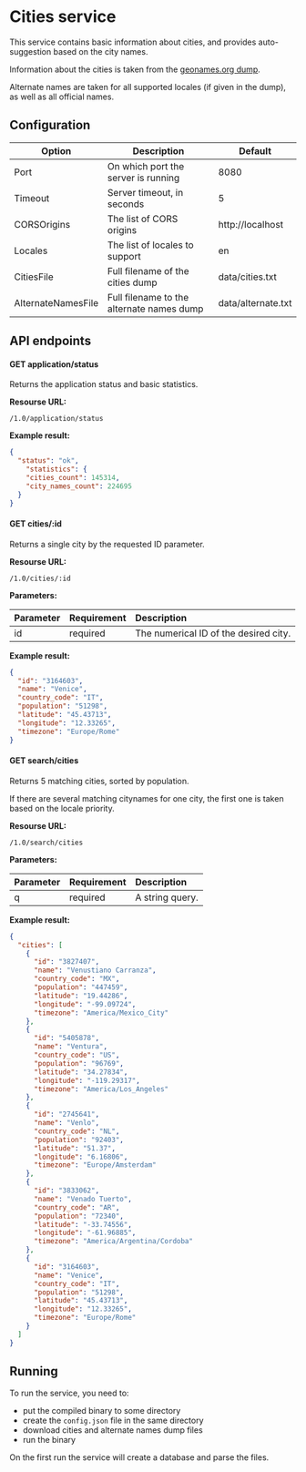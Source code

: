 # Cities service

This service contains basic information about cities, and provides
auto-suggestion based on the city names.

Information about the cities is taken from the [geonames.org dump](http://download.geonames.org/export/dump/).

Alternate names are taken for all supported locales (if given in the
dump), as well as all official names.

## Configuration

| Option             | Description                               | Default            |
|--------------------|-------------------------------------------|--------------------|
| Port               | On which port the server is running       | 8080               |
| Timeout            | Server timeout, in seconds                | 5                  |
| CORSOrigins        | The list of CORS origins                  | http://localhost   |
| Locales            | The list of locales to support            | en                 |
| CitiesFile         | Full filename of the cities dump          | data/cities.txt    |
| AlternateNamesFile | Full filename to the alternate names dump | data/alternate.txt |

## API endpoints

#### GET application/status

Returns the application status and basic statistics.

**Resourse URL:**

`/1.0/application/status`

**Example result:**

```json
{
  "status": "ok",
    "statistics": {
    "cities_count": 145314,
    "city_names_count": 224695
  }
}
```

#### GET cities/:id

Returns a single city by the requested ID parameter.

**Resourse URL:**

`/1.0/cities/:id`

**Parameters:**

| Parameter | Requirement | Description |
| :--- | :--- | :--- |
| id | required | The numerical ID of the desired city.

**Example result:**

```json
{
  "id": "3164603",
  "name": "Venice",
  "country_code": "IT",
  "population": "51298",
  "latitude": "45.43713",
  "longitude": "12.33265",
  "timezone": "Europe/Rome"
}
```

#### GET search/cities

Returns 5 matching cities, sorted by population.

If there are several matching citynames for one city, the first one is
taken based on the locale priority.

**Resourse URL:**

`/1.0/search/cities`

**Parameters:**

| Parameter | Requirement | Description |
| :--- | :--- | :--- |
| q | required | A string query.

**Example result:**

```json
{
  "cities": [
    {
      "id": "3827407",
      "name": "Venustiano Carranza",
      "country_code": "MX",
      "population": "447459",
      "latitude": "19.44286",
      "longitude": "-99.09724",
      "timezone": "America/Mexico_City"
    },
    {
      "id": "5405878",
      "name": "Ventura",
      "country_code": "US",
      "population": "96769",
      "latitude": "34.27834",
      "longitude": "-119.29317",
      "timezone": "America/Los_Angeles"
    },
    {
      "id": "2745641",
      "name": "Venlo",
      "country_code": "NL",
      "population": "92403",
      "latitude": "51.37",
      "longitude": "6.16806",
      "timezone": "Europe/Amsterdam"
    },
    {
      "id": "3833062",
      "name": "Venado Tuerto",
      "country_code": "AR",
      "population": "72340",
      "latitude": "-33.74556",
      "longitude": "-61.96885",
      "timezone": "America/Argentina/Cordoba"
    },
    {
      "id": "3164603",
      "name": "Venice",
      "country_code": "IT",
      "population": "51298",
      "latitude": "45.43713",
      "longitude": "12.33265",
      "timezone": "Europe/Rome"
    }
  ]
}
```

## Running

To run the service, you need to:

  * put the compiled binary to some directory
  * create the `config.json` file in the same directory
  * download cities and alternate names dump files
  * run the binary

On the first run the service will create a database and parse the files.

